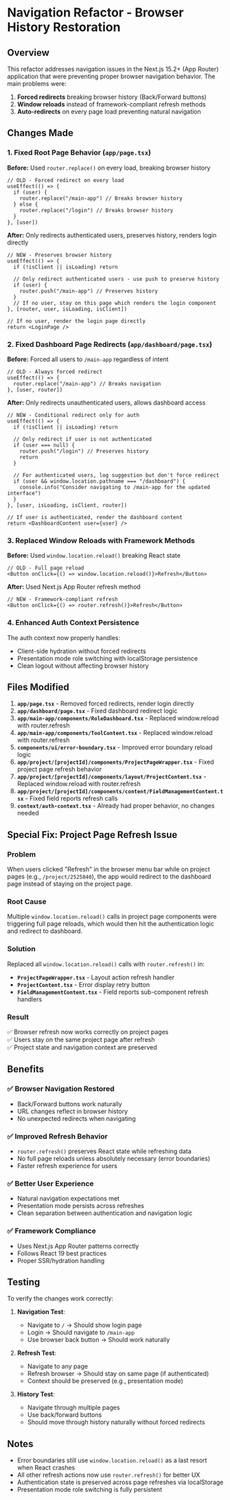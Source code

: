 # Navigation Refactor - Browser History Restoration

## Overview

This refactor addresses navigation issues in the Next.js 15.2+ (App Router) application that were preventing proper browser navigation behavior. The main problems were:

1. **Forced redirects** breaking browser history (Back/Forward buttons)
2. **Window reloads** instead of framework-compliant refresh methods
3. **Auto-redirects** on every page load preventing natural navigation

## Changes Made

### 1. Fixed Root Page Behavior (`app/page.tsx`)

**Before:** Used `router.replace()` on every load, breaking browser history

```tsx
// OLD - Forced redirect on every load
useEffect(() => {
  if (user) {
    router.replace("/main-app") // Breaks browser history
  } else {
    router.replace("/login") // Breaks browser history
  }
}, [user])
```

**After:** Only redirects authenticated users, preserves history, renders login directly

```tsx
// NEW - Preserves browser history
useEffect(() => {
  if (!isClient || isLoading) return

  // Only redirect authenticated users - use push to preserve history
  if (user) {
    router.push("/main-app") // Preserves history
  }
  // If no user, stay on this page which renders the login component
}, [router, user, isLoading, isClient])

// If no user, render the login page directly
return <LoginPage />
```

### 2. Fixed Dashboard Page Redirects (`app/dashboard/page.tsx`)

**Before:** Forced all users to `/main-app` regardless of intent

```tsx
// OLD - Always forced redirect
useEffect(() => {
  router.replace("/main-app") // Breaks navigation
}, [user, router])
```

**After:** Only redirects unauthenticated users, allows dashboard access

```tsx
// NEW - Conditional redirect only for auth
useEffect(() => {
  if (!isClient || isLoading) return

  // Only redirect if user is not authenticated
  if (user === null) {
    router.push("/login") // Preserves history
    return
  }

  // For authenticated users, log suggestion but don't force redirect
  if (user && window.location.pathname === "/dashboard") {
    console.info("Consider navigating to /main-app for the updated interface")
  }
}, [user, isLoading, isClient, router])

// If user is authenticated, render the dashboard content
return <DashboardContent user={user} />
```

### 3. Replaced Window Reloads with Framework Methods

**Before:** Used `window.location.reload()` breaking React state

```tsx
// OLD - Full page reload
<Button onClick={() => window.location.reload()}>Refresh</Button>
```

**After:** Used Next.js App Router refresh method

```tsx
// NEW - Framework-compliant refresh
<Button onClick={() => router.refresh()}>Refresh</Button>
```

### 4. Enhanced Auth Context Persistence

The auth context now properly handles:

- Client-side hydration without forced redirects
- Presentation mode role switching with localStorage persistence
- Clean logout without affecting browser history

## Files Modified

1. **`app/page.tsx`** - Removed forced redirects, render login directly
2. **`app/dashboard/page.tsx`** - Fixed dashboard redirect logic
3. **`app/main-app/components/RoleDashboard.tsx`** - Replaced window.reload with router.refresh
4. **`app/main-app/components/ToolContent.tsx`** - Replaced window.reload with router.refresh
5. **`components/ui/error-boundary.tsx`** - Improved error boundary reload logic
6. **`app/project/[projectId]/components/ProjectPageWrapper.tsx`** - Fixed project page refresh behavior
7. **`app/project/[projectId]/components/layout/ProjectContent.tsx`** - Replaced window.reload with router.refresh
8. **`app/project/[projectId]/components/content/FieldManagementContent.tsx`** - Fixed field reports refresh calls
9. **`context/auth-context.tsx`** - Already had proper behavior, no changes needed

## Special Fix: Project Page Refresh Issue

### Problem

When users clicked "Refresh" in the browser menu bar while on project pages (e.g., `/project/2525840`), the app would redirect to the dashboard page instead of staying on the project page.

### Root Cause

Multiple `window.location.reload()` calls in project page components were triggering full page reloads, which would then hit the authentication logic and redirect to dashboard.

### Solution

Replaced all `window.location.reload()` calls with `router.refresh()` in:

- **`ProjectPageWrapper.tsx`** - Layout action refresh handler
- **`ProjectContent.tsx`** - Error display retry button
- **`FieldManagementContent.tsx`** - Field reports sub-component refresh handlers

### Result

✅ Browser refresh now works correctly on project pages  
✅ Users stay on the same project page after refresh  
✅ Project state and navigation context are preserved

## Benefits

### ✅ **Browser Navigation Restored**

- Back/Forward buttons work naturally
- URL changes reflect in browser history
- No unexpected redirects when navigating

### ✅ **Improved Refresh Behavior**

- `router.refresh()` preserves React state while refreshing data
- No full page reloads unless absolutely necessary (error boundaries)
- Faster refresh experience for users

### ✅ **Better User Experience**

- Natural navigation expectations met
- Presentation mode persists across refreshes
- Clean separation between authentication and navigation logic

### ✅ **Framework Compliance**

- Uses Next.js App Router patterns correctly
- Follows React 19 best practices
- Proper SSR/hydration handling

## Testing

To verify the changes work correctly:

1. **Navigation Test**:

   - Navigate to `/` → Should show login page
   - Login → Should navigate to `/main-app`
   - Use browser back button → Should work naturally

2. **Refresh Test**:

   - Navigate to any page
   - Refresh browser → Should stay on same page (if authenticated)
   - Context should be preserved (e.g., presentation mode)

3. **History Test**:
   - Navigate through multiple pages
   - Use back/forward buttons
   - Should move through history naturally without forced redirects

## Notes

- Error boundaries still use `window.location.reload()` as a last resort when React crashes
- All other refresh actions now use `router.refresh()` for better UX
- Authentication state is preserved across page refreshes via localStorage
- Presentation mode role switching is fully persistent
